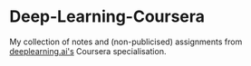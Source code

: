 # Deep-Learning-Coursera

My collection of notes and (non-publicised) assignments from [deeplearning.ai's](deeplearning.ai's) Coursera specialisation.
